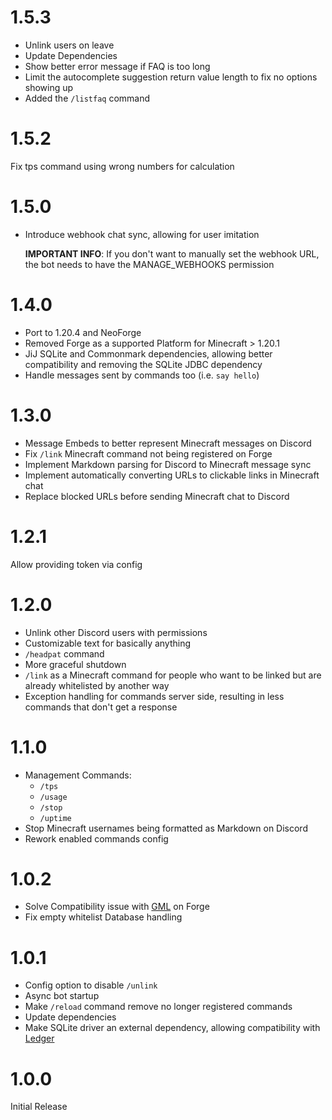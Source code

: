 # 1.5.3
- Unlink users on leave
- Update Dependencies
- Show better error message if FAQ is too long
- Limit the autocomplete suggestion return value length to fix no options showing up
- Added the `/listfaq` command

# 1.5.2
Fix tps command using wrong numbers for calculation

# 1.5.0
- Introduce webhook chat sync, allowing for user imitation
  
  **IMPORTANT INFO**: If you don't want to manually set the webhook URL, the
  bot needs to have the MANAGE_WEBHOOKS permission

# 1.4.0
- Port to 1.20.4 and NeoForge
- Removed Forge as a supported Platform for Minecraft > 1.20.1
- JiJ SQLite and Commonmark dependencies, allowing better compatibility and removing the SQLite JDBC dependency
- Handle messages sent by commands too (i.e. `say hello`)

# 1.3.0
- Message Embeds to better represent Minecraft messages on Discord
- Fix `/link` Minecraft command not being registered on Forge
- Implement Markdown parsing for Discord to Minecraft message sync
- Implement automatically converting URLs to clickable links in Minecraft chat
- Replace blocked URLs before sending Minecraft chat to Discord

# 1.2.1
Allow providing token via config

# 1.2.0
- Unlink other Discord users with permissions
- Customizable text for basically anything
- `/headpat` command
- More graceful shutdown
- `/link` as a Minecraft command for people who want to be linked but are already whitelisted by another way
- Exception handling for commands server side, resulting in less commands that don't get a response

# 1.1.0
- Management Commands:
    - `/tps`
    - `/usage`
    - `/stop`
    - `/uptime`
- Stop Minecraft usernames being formatted as Markdown on Discord
- Rework enabled commands config

# 1.0.2
- Solve Compatibility issue with [GML](https://modrinth.com/mod/gml) on Forge
- Fix empty whitelist Database handling

# 1.0.1
- Config option to disable `/unlink`
- Async bot startup
- Make `/reload` command remove no longer registered commands
- Update dependencies
- Make SQLite driver an external dependency, allowing compatibility with [Ledger](https://modrinth.com/mod/ledger)

# 1.0.0
Initial Release